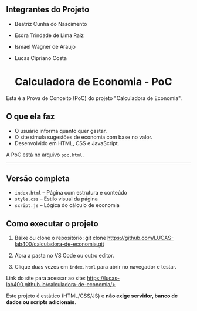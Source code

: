 ## Integrantes do Projeto
- Beatriz Cunha do Nascimento
- Esdra Trindade de Lima Raiz
- Ismael Wagner de Araujo
- Lucas Cipriano Costa

  # Calculadora de Economia - PoC
Esta é a Prova de Conceito (PoC) do projeto "Calculadora de Economia".


## O que ela faz

- O usuário informa quanto quer gastar.
- O site simula sugestões de economia com base no valor.
- Desenvolvido em HTML, CSS e JavaScript.

A PoC está no arquivo `poc.html`.
***
## Versão completa
- `index.html` – Página com estrutura e conteúdo
- `style.css` – Estilo visual da página
- `script.js` – Lógica do cálculo de economia

## Como executar o projeto

1. Baixe ou clone o repositório:
git clone https://github.com/LUCAS-lab400/calculadora-de-economia.git

2. Abra a pasta no VS Code ou outro editor.

3. Clique duas vezes em `index.html` para abrir no navegador e testar.

Link do site para acessar ao site: https://lucas-lab400.github.io/calculadora-de-economia/>


Este projeto é estático (HTML/CSS/JS) e **não exige servidor, banco de dados ou scripts adicionais**.



